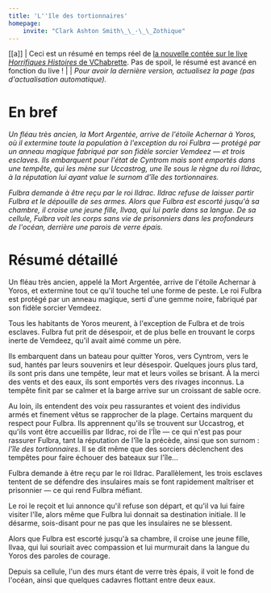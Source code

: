 ```yaml
---
title: 'L''île des tortionnaires'
homepage:
    invite: "Clark Ashton Smith\_\_·\_\_Zothique"
---
```


[[a]]
| Ceci est un résumé en temps réel de [la nouvelle contée sur le live _Horrifiques Histoires_ de VChabrette](https://www.twitch.tv/vchabrette). Pas de spoil, le résumé est avancé en fonction du live !
|
| _Pour avoir la dernière version, actualisez la page (pas d'actualisation automatique)._

# En bref

_Un fléau très ancien, la Mort Argentée, arrive de l'étoile Achernar à Yoros, où il extermine toute la population à l'exception du roi Fulbra — protégé par un anneau magique fabriqué par son fidèle sorcier Vemdeez — et trois esclaves. Ils embarquent pour l'état de Cyntrom mais sont emportés dans une tempête, qui les mène sur Uccastrog, une île sous le règne du roi Ildrac, à la réputation lui ayant value le surnom d'île des tortionnaires._

_Fulbra demande à être reçu par le roi Ildrac. Ildrac refuse de laisser partir Fulbra et le dépouille de ses armes. Alors que Fulbra est escorté jusqu'à sa chambre, il croise une jeune fille, Ilvaa, qui lui parle dans sa langue. De sa cellule, Fulbra voit les corps sans vie de prisonniers dans les profondeurs de l'océan, derrière une parois de verre épais._

# Résumé détaillé

Un fléau très ancien, appelé la Mort Argentée, arrive de l'étoile Achernar à Yoros, et extermine tout ce qu'il touche tel une forme de peste. Le roi Fulbra est protégé par un anneau magique, serti d'une gemme noire, fabriqué par son fidèle sorcier Vemdeez.

Tous les habitants de Yoros meurent, à l'exception de Fulbra et de trois esclaves. Fulbra fut prit de désespoir, et de plus belle en trouvant le corps inerte de Vemdeez, qu'il avait aimé comme un père.

Ils embarquent dans un bateau pour quitter Yoros, vers Cyntrom, vers le sud, hantés par leurs souvenirs et leur désespoir. Quelques jours plus tard, ils sont pris dans une tempête, leur mat et leurs voiles se brisant. À la merci des vents et des eaux, ils sont emportés vers des rivages inconnus. La tempête finit par se calmer et la barge arrive sur un croissant de sable ocre.

Au loin, ils entendent des voix peu rassurantes et voient des individus armés et finement vêtus se rapprocher de la plage. Certains marquent du respect pour Fulbra. Ils apprennent qu'ils se trouvent sur Uccastrog, et qu'ils vont être accueillis par Ildrac, roi de l'Île — ce qui n'est pas pour rassurer Fulbra, tant la réputation de l'île la précède, ainsi que son surnom : _l'île des tortionnaires_. Il se dit même que des sorciers déclenchent des tempêtes pour faire échouer des bateaux sur l'île…

Fulbra demande à être reçu par le roi Ildrac. Parallèlement, les trois esclaves tentent de se défendre des insulaires mais se font rapidement maîtriser et prisonnier — ce qui rend Fulbra méfiant.

Le roi le reçoit et lui annonce qu'il refuse son départ, et qu'il va lui faire visiter l'île, alors même que Fulbra lui donnait sa destination initiale. Il le désarme, sois-disant pour ne pas que les insulaires ne se blessent.

Alors que Fulbra est escorté jusqu'à sa chambre, il croise une jeune fille, Ilvaa, qui lui souriait avec compassion et lui murmurait dans la langue du Yoros des paroles de courage.

Depuis sa cellule, l'un des murs étant de verre très épais, il voit le fond de l'océan, ainsi que quelques cadavres flottant entre deux eaux.